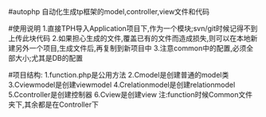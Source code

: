 #autophp
自动化生成tp框架的model,controller,view文件和代码


#使用说明
1.直接TPH导入Application项目下,作为一个模块;svn/git时候记得不到上传此块代码
2.如果担心生成的文件,覆盖已有的文件而造成损失,则可以在本地新建另外一个项目,生成文件后,再复制到新项目中
3.注意common中的配置,必须全部大小;尤其是DB的配置



#项目结构:
1.function.php是公用方法
2.Cmodel是创建普通的model类
3.Cviewmodel是创建viewmodel
4.Crelationmodel是创建relationmodel
5.Ccontroller是创建控制器
6.Cview是创建view
注:function时候Common文件夹下,其余都是在Controller下
